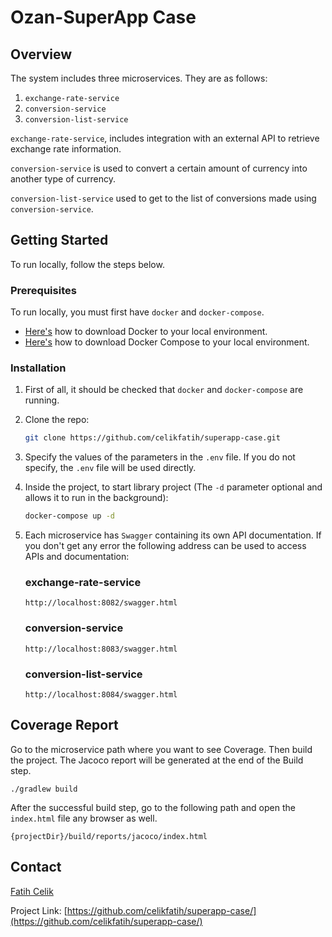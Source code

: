 # Ozan-SuperApp Case

## Overview   
The system includes three microservices. They are as follows: 

1. `exchange-rate-service`
2. `conversion-service`
3. `conversion-list-service`

`exchange-rate-service`, includes integration with an external API to retrieve exchange rate information.

`conversion-service` is used to convert a certain amount of currency into another type of currency.

`conversion-list-service` used to get to the list of conversions made using `conversion-service`.

## Getting Started

To run locally, follow the steps below.

### Prerequisites

To run locally, you must first have `docker` and `docker-compose`.

- [Here's](https://docs.docker.com/desktop/) how to download Docker to your local environment.
- [Here's](https://docs.docker.com/compose/install/) how to download Docker Compose to your local environment.

### Installation

1. First of all, it should be checked that `docker` and `docker-compose` are running.

2. Clone the repo:
   ```sh
   git clone https://github.com/celikfatih/superapp-case.git
    ```
3. Specify the values of the parameters in the `.env` file. If you do not specify, the `.env` file will be used directly.

4. Inside the project, to start library project (The `-d` parameter optional and allows it to run in the background):
   ```sh
   docker-compose up -d
   ```

5. Each microservice has `Swagger` containing its own API documentation. If you don't get any error the following 
address can be used to access APIs and documentation:

    ### exchange-rate-service
    ```
    http://localhost:8082/swagger.html
    ```
    
    ### conversion-service
    ```
    http://localhost:8083/swagger.html
    ```
    
    ### conversion-list-service
    ```
    http://localhost:8084/swagger.html
    ```
## Coverage Report
Go to the microservice path where you want to see Coverage. Then build the project. The Jacoco report will be generated 
at the end of the Build step.

```./gradlew build```

After the successful build step, go to the following path and open the `index.html` file any browser as well.

```{projectDir}/build/reports/jacoco/index.html```

## Contact

[Fatih Celik](mailto:celikfatih@protonmail.com)

Project Link: [https://github.com/celikfatih/superapp-case/](https://github.com/celikfatih/superapp-case/)

